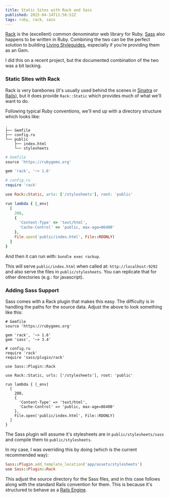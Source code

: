```yaml
---
title: Static Sites with Rack and Sass
published: 2015-04-14T11:56:52Z
tags: ruby, rack, sass
---
```


[Rack][] is the (excellent) common denominator web library for Ruby. [Sass][]
also happens to be written in Ruby. Combining the two can be the perfect
solution to building [Living Styleguides][], especially if you’re providing
them as an Gem.

I did this on a recent project, but the documented combination of the two was a
bit lacking.

### Static Sites with Rack

Rack is very barebones (it's usually used behind the scenes in [Sinatra][] or
[Rails][]), but it does provide `Rack::Static` which provides much of what
we'll want to do.

Following typical Ruby conventions, we'll end up with a directory structure
which looks like:

```
.
├── Gemfile
├── config.ru
└── public
    ├── index.html
    └── stylesheets
```

```ruby
# Gemfile
source 'https://rubygems.org'

gem 'rack', '~> 1.6'
```

```ruby
# config.ru
require 'rack'

use Rack::Static, urls: ['/stylesheets'], root: 'public'

run lambda { |_env|
  [
    200,
    {
      'Content-Type' => 'text/html',
      'Cache-Control' => 'public, max-age=86400'
    },
    File.open('public/index.html', File::RDONLY)
  ]
}
```

And then it can run with: `bundle exec rackup`.

This will serve `public/index.html` when called at: `http://localhost:9292` and
also serve the files in `public/stylesheets`. You can replicate that for other
directories (e.g.: for javascript).

### Adding Sass Support

Sass comes with a Rack plugin that makes this easy. The difficulty is in
handling the paths for the source data. Adjust the above to look something like
this:

```
# Gemfile
source 'https://rubygems.org'

gem 'rack', '~> 1.6'
gem 'sass', '~> 3.4'
```

```
# config.ru
require 'rack'
require 'sass/plugin/rack'

use Sass::Plugin::Rack

use Rack::Static, urls: ['/stylesheets'], root: 'public'

run lambda { |_env|
  [
    200,
    {
      'Content-Type' => 'text/html',
      'Cache-Control' => 'public, max-age=86400'
    },
    File.open('public/index.html', File::RDONLY)
  ]
}
```

The Sass plugin will assume it's stylesheets are in `public/stylesheets/sass`
and compile them to `public/stylesheets`.

In my case, I was overriding this by doing (which is the current recommended
way):

```ruby
Sass::Plugin.add_template_location('app/assets/stylesheets')
use Sass::Plugin::Rack
```

This adjust the source directory for the Sass files, and in this case follows
along with the standard Rails convention for them. This is because it's
structured to behave as a [Rails Engine][].

[Rack]: http://rack.github.io
[Sass]: http://sass-lang.com
[Living Styleguides]: https://gdstechnology.blog.gov.uk/2014/12/11/govuk-living-style-guide/
[Sinatra]: http://www.sinatrarb.com
[Rails]: http://rubyonrails.org
[Rails Engine]: http://guides.rubyonrails.org/engines.html
